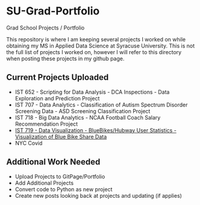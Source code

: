 # SU-Grad-Portfolio
Grad School Projects / Portfolio

This repository is where I am keeping several projects I worked on while obtaining my MS in Applied Data Science at Syracuse University. This is not the full list of projects I worked on, however I will refer to this directory when posting these projects in my github page.
<br>

## Current Projects Uploaded
- IST 652 - Scripting for Data Analysis - DCA Inspections - Data Exploration and Prediction Project
- IST 707 - Data Analytics - Classification of Autism Spectrum Disorder Screening Data - ASD Screening Classification Project
- IST 718 - Big Data Analytics - NCAA Football Coach Salary Recommendation Project
- [IST 719 - Data Visualization - BlueBikes/Hubway User Statistics - Visualization of Blue Bike Share Data](https://github.com/frnunez/SU-Grad-Portfolio/tree/master/IST%20719%20-%20Data%20Visualization%20-%20Hubway%20Challenge%20Dataset%20Poster%20Design)
- NYC Covid


## Additional Work Needed
- Upload Projects to GitPage/Portfolio
- Add Additional Projects
- Convert code to Python as new project
- Create new posts looking back at projects and updating (if applies)
